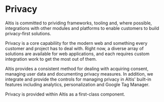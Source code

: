 # Privacy

Altis is committed to prividing frameworks, tooling and, where possible, integrations with other modules and platforms to enable customers to build privacy-first solutions.

Privacy is a core capabiliity for the modern web and something every customer and project has to deal with. Right now, a diverse array of solutions are available for web applications, and each requires custom integration work to get the most out of them.

Altis provides a consistent method for dealing with acquiring consent, managing user data and documenting privacy measures. In addition, we integrate and provide the controls for managing privacy in Altis' built-in features including analytics, personalization and Google Tag Manager.

Privacy is provided within Altis as a first-class component.